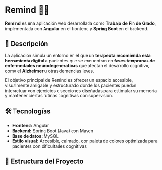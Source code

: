 # Remind 🧠💡

**Remind** es una aplicación web desarrollada como **Trabajo de Fin de Grado**, implementada con **Angular** en el frontend y **Spring Boot** en el backend.

## 🧾 Descripción

La aplicación simula un entorno en el que un **terapeuta recomienda esta herramienta digital** a pacientes que se encuentran en **fases tempranas de enfermedades neurodegenerativas** que afectan el desarrollo cognitivo, como el **Alzheimer** u otras demencias leves.

El objetivo principal de Remind es ofrecer un espacio accesible, visualmente amigable y estructurado donde los pacientes puedan interactuar con ejercicios o secciones diseñadas para estimular su memoria y mantener ciertas rutinas cognitivas con supervisión.

## 🛠️ Tecnologías

- **Frontend:** Angular
- **Backend:** Spring Boot (Java) con Maven
- **Base de datos:** MySQL
- **Estilo visual:** Accesible, calmado, con paleta de colores optimizada para pacientes con dificultades cognitivas

## 🧩 Estructura del Proyecto

